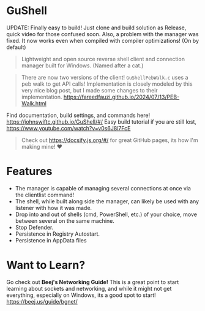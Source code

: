 # GuShell
UPDATE: Finally easy to build! Just clone and build solution as Release, quick video for those confused soon. Also, a problem with the manager was fixed. It now works even when compiled with compiler optimizations! (On by default)
> Lightweight and open source reverse shell client and connection manager built for Windows. (Named after a cat.)

> There are now two versions of the client! `GuShellPebWalk.c` uses a peb walk to get API calls!
> Implementation is closely modeled by this very nice blog post, but I made some changes to their implementation.
> https://fareedfauzi.github.io/2024/07/13/PEB-Walk.html

Find documentation, build settings, and commands here! https://johnswiftc.github.io/GuShell/#/
Easy build tutorial if you are still lost, https://www.youtube.com/watch?v=v0s6J8l7FcE

> Check out https://docsify.js.org/#/ for great GitHub pages, its how I'm making mine! ❤️
# Features
- The manager is capable of managing several connections at once via the clientlist command!
- The shell, while built along side the manager, can likely be used with any listener with how it was made.
- Drop into and out of shells (cmd, PowerShell, etc.) of your choice, move between several on the same machine.
- Stop Defender.
- Persistence in Registry Autostart.
- Persistence in AppData files
# Want to Learn?
Go check out **Beej's Networking Guide!** This is a great point to start learning about sockets and networking,
and while it might not get everything, especially on Windows, its a good spot to start!
https://beej.us/guide/bgnet/
